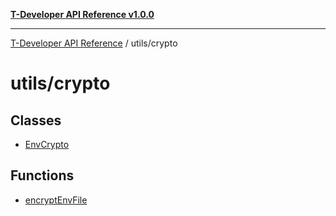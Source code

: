[**T-Developer API Reference v1.0.0**](../../README.md)

***

[T-Developer API Reference](../../modules.md) / utils/crypto

# utils/crypto

## Classes

- [EnvCrypto](classes/EnvCrypto.md)

## Functions

- [encryptEnvFile](functions/encryptEnvFile.md)
